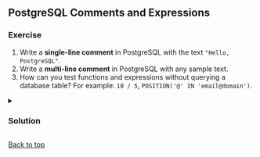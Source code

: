 <a id="title"></a>

## PostgreSQL Comments and Expressions

### Exercise

1. Write a **single-line comment** in PostgreSQL with the text `"Hello, PostgreSQL"`.
2. Write a **multi-line comment** in PostgreSQL with any sample text.
3. How can you test functions and expressions without querying a database table?
   For example: `10 / 5`, `POSITION('@' IN 'email@domain')`.

<details>
  <summary>

### Solution

  </summary>

1. Single-line comment:

```sql
-- Hello, PostgreSQL
````

2. Multi-line comment:

```sql
/*
  This is a multi-line comment
  in PostgreSQL.
  You can write multiple lines here.
*/
```

3. You can test functions and expressions using the `SELECT` statement without referencing any table:

```sql
SELECT 10 / 5;  -- Result: 2
SELECT POSITION('@' IN 'email@domain');  -- Result: 6
SELECT STRPOS('email@domain', '@') AS position_of_at; -- Result: 6
```

</details>

[Back to top](#title)
